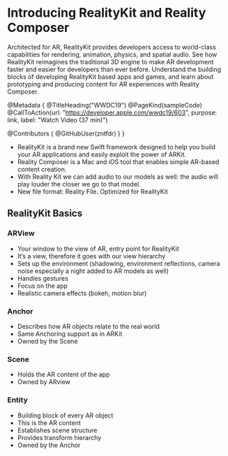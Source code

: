 # Introducing RealityKit and Reality Composer

Architected for AR, RealityKit provides developers access to world-class capabilities for rendering, animation, physics, and spatial audio. See how RealityKit reimagines the traditional 3D engine to make AR development faster and easier for developers than ever before. Understand the building blocks of developing RealityKit based apps and games, and learn about prototyping and producing content for AR experiences with Reality Composer.

@Metadata {
   @TitleHeading("WWDC19")
   @PageKind(sampleCode)
   @CallToAction(url: "https://developer.apple.com/wwdc19/603", purpose: link, label: "Watch Video (37 min)")

   @Contributors {
      @GitHubUser(zntfdr)
   }
}



- RealityKit is a brand new Swift framework designed to help you build your AR applications and easily exploit the power of ARKit.
- Reality Composer is a Mac and iOS tool that enables simple AR-based content creation. 
- With Reality Kit we can add audio to our models as well: the audio will play louder the closer we go to that model.
- New file format: Reality File. Optimized for RealityKit

## RealityKit Basics

### ARView

- Your window to the view of AR, entry point for RealityKit
- It’s a view, therefore it goes with our view hierarchy
- Sets up the environment (shadowing, environment reflections, camera noise especially a night added to AR models as well)
- Handles gestures
- Focus on the app 
- Realistic camera effects (bokeh, motion blur)

### Anchor

- Describes how AR objects relate to the real world
- Same Anchoring support as in ARKit
- Owned by the Scene 

### Scene

- Holds the AR content of the app
- Owned by ARview

### Entity

- Building block of every AR object 
- This is the AR content
- Establishes scene structure 
- Provides transform hierarchy
- Owned by the Anchor
